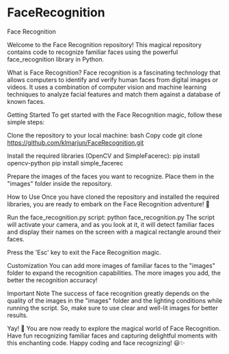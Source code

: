 # FaceRecognition

Face Recognition

Welcome to the Face Recognition repository! This magical repository contains code to recognize familiar faces using the powerful face_recognition library in Python.

What is Face Recognition?
Face recognition is a fascinating technology that allows computers to identify and verify human faces from digital images or videos. It uses a combination of computer vision and machine learning techniques to analyze facial features and match them against a database of known faces.

Getting Started
To get started with the Face Recognition magic, follow these simple steps:

Clone the repository to your local machine:
bash
Copy code
git clone https://github.com/klmarjun/FaceRecognition.git

Install the required libraries (OpenCV and SimpleFacerec):
pip install opencv-python
pip install simple_facerec

Prepare the images of the faces you want to recognize. Place them in the "images" folder inside the repository.

How to Use
Once you have cloned the repository and installed the required libraries, you are ready to embark on the Face Recognition adventure! 🌟

Run the face_recognition.py script:
python face_recognition.py
The script will activate your camera, and as you look at it, it will detect familiar faces and display their names on the screen with a magical rectangle around their faces.

Press the 'Esc' key to exit the Face Recognition magic.

Customization
You can add more images of familiar faces to the "images" folder to expand the recognition capabilities. The more images you add, the better the recognition accuracy!

Important Note
The success of face recognition greatly depends on the quality of the images in the "images" folder and the lighting conditions while running the script. So, make sure to use clear and well-lit images for better results.

Yay! 🎉 You are now ready to explore the magical world of Face Recognition. Have fun recognizing familiar faces and capturing delightful moments with this enchanting code. Happy coding and face recognizing! 😃✨
